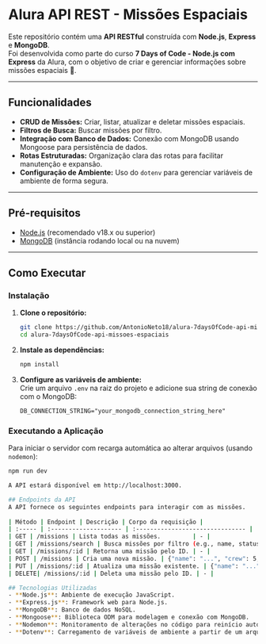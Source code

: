 # Alura API REST - Missões Espaciais

Este repositório contém uma **API RESTful** construída com **Node.js**, **Express** e **MongoDB**.  
Foi desenvolvida como parte do curso **7 Days of Code - Node.js com Express** da Alura, com o objetivo de criar e gerenciar informações sobre missões espaciais 🚀.

---

## Funcionalidades

- **CRUD de Missões:** Criar, listar, atualizar e deletar missões espaciais.  
- **Filtros de Busca:** Buscar missões por filtro.  
- **Integração com Banco de Dados:** Conexão com MongoDB usando Mongoose para persistência de dados.  
- **Rotas Estruturadas:** Organização clara das rotas para facilitar manutenção e expansão.  
- **Configuração de Ambiente:** Uso do `dotenv` para gerenciar variáveis de ambiente de forma segura.

---

## Pré-requisitos

- [Node.js](https://nodejs.org/) (recomendado v18.x ou superior)  
- [MongoDB](https://www.mongodb.com/) (instância rodando local ou na nuvem)

---

## Como Executar

### Instalação

1. **Clone o repositório:**  
    ```sh
    git clone https://github.com/AntonioNeto18/alura-7daysOfCode-api-missoes-espaciais.git
    cd alura-7daysOfCode-api-missoes-espaciais
    ```

2. **Instale as dependências:**  
    ```sh
    npm install
    ```

3. **Configure as variáveis de ambiente:**  
    Crie um arquivo `.env` na raiz do projeto e adicione sua string de conexão com o MongoDB:
    ```env
    DB_CONNECTION_STRING="your_mongodb_connection_string_here"
    ```

### Executando a Aplicação

Para iniciar o servidor com recarga automática ao alterar arquivos (usando `nodemon`):

```sh
npm run dev

A API estará disponível em http://localhost:3000.

## Endpoints da API 
A API fornece os seguintes endpoints para interagir com as missões. 
 
| Método | Endpoint | Descrição | Corpo da requisição |
| :----- | :-------------------- | :------------------------------- | :------------------------------- | 
| GET | /missions | Lista todas as missões.         | - | 
| GET | /missions/search | Busca missões por filtro (e.g., name, status, destination, duration). | ?status=Completed | 
| GET | /missions/:id | Retorna uma missão pelo ID. | - | 
| POST | /missions | Cria uma nova missão. | {"name": "...", "crew": 5, "spacecraft": "...", "destination": "...", "status": "In Progress", "duration": 10} | 
| PUT | /missions/:id | Atualiza uma missão existente. | {"name": "...", "crew": 6, "status": "Completed"} | 
| DELETE| /missions/:id | Deleta uma missão pelo ID. | - |

## Tecnologias Utilizadas
- **Node.js**: Ambiente de execução JavaScript. 
- **Express.js**: Framework web para Node.js. 
- **MongoDB**: Banco de dados NoSQL. 
- **Mongoose**: Biblioteca ODM para modelagem e conexão com MongoDB. 
- **Nodemon**: Monitoramento de alterações no código para reinício automático do servidor. 
- **Dotenv**: Carregamento de variáveis de ambiente a partir de um arquivo .env.